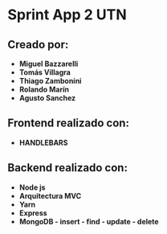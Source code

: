 # Sprint App 2 UTN

## Creado por:

* **Miguel Bazzarelli**
* **Tomás Villagra**
* **Thiago Zambonini**
* **Rolando Marín**
* **Agusto Sanchez**

## Frontend realizado con:
* **HANDLEBARS**

## Backend realizado con:
* **Node js**
* **Arquitectura MVC**
* **Yarn**
* **Express**
* **MongoDB - insert - find - update - delete**
